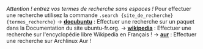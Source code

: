 
_Attention ! entrez vos termes de recherche sans espaces !_
Pour effectuer une recherche utilisez la commande ``.search {site_de_recherche} {termes_recherche}``
-> [**docubuntu**](https://doc.ubuntu-fr.org) : Effectuer une recherche sur un paquet dans la Documentation du site ubuntu-fr.org.
-> [**wikipedia**](https://fr.wikipedia.org) : Effectuer une recherche sur l'encyclopédie libre Wikipedia en Français !
-> [**aur**](https://aur.archlinux.org) : Effectuer une recherche sur Archlinux Aur ! 
